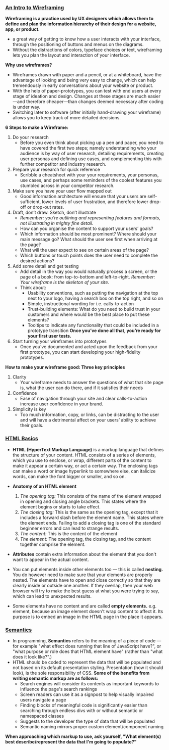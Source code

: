 ### [An Intro to Wireframing](https://careerfoundry.com/en/blog/ux-design/how-to-create-your-first-wireframe/)

**Wireframing is a practice used by UX designers which allows them to define and plan the information hierarchy of their design for a website, app, or product.**
- a great way of getting to know how a user interacts with your interface, through the positioning of buttons and menus on the diagrams.
- Without the distractions of colors, typeface choices or text, wireframing lets you plan the layout and interaction of your interface.

**Why use wireframes?**
- Wireframes drawn with paper and a pencil, or at a whiteboard, have the advantage of looking and being very easy to change, which can help tremendously in early conversations about your website or product.
- With the help of paper-prototypes, you can test with end users at every stage of ideation and design. Changes at these stages are much easier—and therefore cheaper—than changes deemed necessary after coding is under way.
- Switching later to software (after initially hand-drawing your wireframe) allows you to keep track of more detailed decisions.

**6 Steps to make a Wireframe:**
1. Do your research
    - Before you even think about picking up a pen and paper, you need to have covered the first two steps; namely understanding who your audience is by way of user research, detailing requirements, creating user personas and defining use cases, and complementing this with further competitor and industry research.
2. Prepare your research for quick reference
    - Scribble a cheatsheet with your your requirements, your personas, use cases, and perhaps some reminders of the coolest features you stumbled across in your competitor research.
3. Make sure you have your user flow mapped out
   - Good information architecture will ensure that your users are self-sufficient, lower levels of user frustration, and therefore lower drop-off or drop-out rates.
4. Draft, don’t draw. Sketch, don’t illustrate
    - *Remember: you’re outlining and representing features and formats, not illustrating in mighty fine detail.*
    - How can you organise the content to support your users’ goals?
    - Which information should be most prominent? Where should your main message go? What should the user see first when arriving at the page?
    - What will the user expect to see on certain areas of the page?
    - Which buttons or touch points does the user need to complete the desired actions?
5. Add some detail and get testing
    - Add detail in the way you would naturally process a screen, or the page of a book: from top-to-bottom and left-to-right. *Remember: Your wireframe is the skeleton of your site.*
    - Think about:
        - Usability conventions, such as putting the navigation at the top next to your logo, having a search box on the top right, and so on
        - Simple, instructional wording for i.e. calls-to-action
        - Trust-building elements: What do you need to build trust in your customers and where would be the best place to put these elements?
        - Tooltips to indicate any functionality that could be included in a prototype transition
    **Once you’ve done all that, you’re ready for your first user tests.**
6. Start turning your wireframes into prototypes
    - Once you’ve documented and acted upon the feedback from your first prototype, you can start developing your high-fidelity prototypes.

**How to make your wireframe good: Three key principles**
1. Clarity
    - Your wireframe needs to answer the questions of what that site page is, what the user can do there, and if it satisfies their needs
2. Confidence
    - Ease of navigation through your site and clear calls-to-action increase user confidence in your brand.
3. Simplicity is key
    - Too much information, copy, or links, can be distracting to the user and will have a detrimental affect on your users’ ability to achieve their goals.

### [HTML Basics](https://developer.mozilla.org/en-US/docs/Learn/Getting_started_with_the_web/HTML_basics)

- **HTML (HyperText Markup Language)** is a markup language that defines the structure of your content. HTML consists of a series of elements, which you use to enclose, or wrap, different parts of the content to make it appear a certain way, or act a certain way. The enclosing tags can make a word or image hyperlink to somewhere else, can italicize words, can make the font bigger or smaller, and so on.

- **Anatomy of an HTML element**
    1. *The opening tag:* This consists of the name of the element wrapped in opening and closing angle brackets. This states where the element begins or starts to take effect.
    2. *The closing tag:* This is the same as the opening tag, except that it includes a forward slash before the element name. This states where the element ends. Failing to add a closing tag is one of the standard beginner errors and can lead to strange results.
    3. *The content:* This is the content of the element 
    4. *The element:* The opening tag, the closing tag, and the content together comprise the element.

- **Attributes** contain extra information about the element that you don't want to appear in the actual content.
- You can put elements inside other elements too — this is called **nesting.** You do however need to make sure that your elements are properly nested. The elements have to open and close correctly so that they are clearly inside or outside one another. If they overlap, then your web browser will try to make the best guess at what you were trying to say, which can lead to unexpected results.
- Some elements have no content and are called **empty elements.** e.g. *<img>* element, because an image element doesn't wrap content to affect it. Its purpose is to embed an image in the HTML page in the place it appears.

### [Semantics](https://developer.mozilla.org/en-US/docs/Glossary/Semantics)

- In programming, **Semantics** refers to the meaning of a piece of code — for example "what effect does running that line of JavaScript have?", or "what purpose or role does that HTML element have" (rather than "what does it look like?".)
- HTML should be coded to represent the data that will be populated and not based on its default presentation styling. Presentation (how it should look), is the sole responsibility of CSS.
**Some of the benefits from writing semantic markup are as follows:**
    - Search engines will consider its contents as important keywords to influence the page's search rankings
    - Screen readers can use it as a signpost to help visually impaired users navigate a page
    - Finding blocks of meaningful code is significantly easier than searching through endless divs with or without semantic or namespaced classes
    - Suggests to the developer the type of data that will be populated
    - Semantic naming mirrors proper custom element/component naming

**When approaching which markup to use, ask yourself, "What element(s) best describe/represent the data that I'm going to populate?"**
